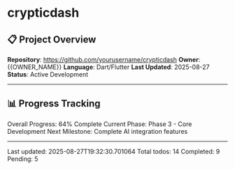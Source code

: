 # crypticdash

## 📋 Project Overview
**Repository**: https://github.com/yourusername/crypticdash
**Owner**: {{OWNER_NAME}}
**Language**: Dart/Flutter
**Last Updated**: 2025-08-27
**Status**: Active Development

---

## 📊 Progress Tracking
Overall Progress: 64% Complete
Current Phase: Phase 3 - Core Development
Next Milestone: Complete AI integration features

---
Last updated: 2025-08-27T19:32:30.701064
Total todos: 14
Completed: 9
Pending: 5
